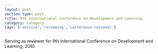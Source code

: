```yaml
---
layout: post
section-type: post
title: 9th International Conference on Development and Learning.
category: Category
tags: ['service','reviewing','conference-reviewer']
---
```

Serving as reviewer for 9th International Conference on Development and Learning, 2010.

